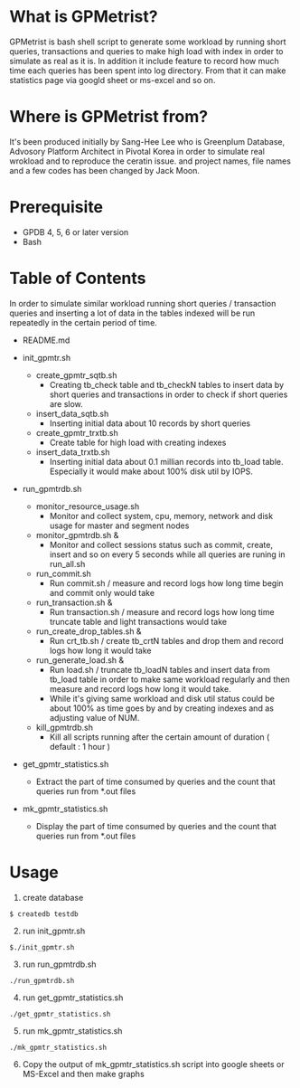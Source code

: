 # What is GPMetrist?
GPMetrist is bash shell script to generate some workload by running short queries, transactions and queries to make high load with index in order to simulate as real as it is.
In addition it include feature to record how much time each queries has been spent into log directory. From that it can make statistics page via googld sheet or ms-excel and so on.

# Where is GPMetrist from?
It's been produced initially by Sang-Hee Lee who is Greenplum Database, Advosory Platform Architect in Pivotal Korea in order to simulate real wrokload and to reproduce the ceratin issue.
and project names, file names and a few codes has been changed by Jack Moon.

# Prerequisite
- GPDB 4, 5, 6 or later version
- Bash

# Table of Contents
In order to simulate similar workload running short queries / transaction queries and inserting a lot of data in the tables indexed will be run repeatedly in the certain period of time.

- README.md

- init_gpmtr.sh
  - create_gpmtr_sqtb.sh
    - Creating tb_check table and tb_checkN tables to insert data by short queries and transactions in order to check if short queries are slow.
  - insert_data_sqtb.sh
    - Inserting initial data about 10 records by short queries
  - create_gpmtr_trxtb.sh
    - Create table for high load with creating indexes
  - insert_data_trxtb.sh
    - Inserting initial data about 0.1 millian records into tb_load table. Especially it would make about 100% disk util by IOPS.

- run_gpmtrdb.sh
  - monitor_resource_usage.sh
    - Monitor and collect system, cpu, memory, network and disk usage for master and segment nodes
  - monitor_gpmtrdb.sh &
    - Monitor and collect sessions status such as commit, create, insert and so on every 5 seconds while all queries are runing in run_all.sh
  - run_commit.sh
    - Run commit.sh / measure and record logs how long time begin and commit only would take
  - run_transaction.sh &
    - Run transaction.sh / measure and record logs how long time truncate table and light transactions would take
  - run_create_drop_tables.sh &
    - Run crt_tb.sh / create tb_crtN tables and drop them and record logs how long it would take
  - run_generate_load.sh &
    - Run load.sh / truncate tb_loadN tables and insert data from tb_load table in order to make same workload regularly and then measure and record logs how long it would take.
    - While it's giving same workload and disk util status could be about 100% as time goes by and by creating indexes and as adjusting value of NUM.
  - kill_gpmtrdb.sh
    - Kill all scripts running after the certain amount of duration ( default : 1 hour )

- get_gpmtr_statistics.sh
  - Extract the part of time consumed by queries and the count that queries run from *.out files
- mk_gpmtr_statistics.sh
  - Display the part of time consumed by queries and the count that queries run from *.out files

# Usage
1. create database
~~~
$ createdb testdb
~~~
2. run init_gpmtr.sh
~~~
$./init_gpmtr.sh
~~~
3. run run_gpmtrdb.sh
~~~
./run_gpmtrdb.sh
~~~
4. run get_gpmtr_statistics.sh
~~~
./get_gpmtr_statistics.sh
~~~
5. run mk_gpmtr_statistics.sh
~~~
./mk_gpmtr_statistics.sh
~~~
6. Copy the output of mk_gpmtr_statistics.sh script into google sheets or MS-Excel and then make graphs
